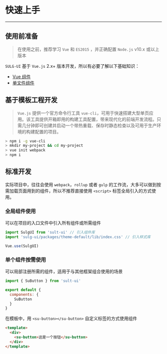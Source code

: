 
# 快速上手

----

## 使用前准备

> 在使用之前，推荐学习 `Vue` 和 `ES2015` ，并正确配置 `Node.js` v10.x 或以上版本

`SULG-UI` 基于 `Vue.js` 2.x+ 版本开发，所以有必要了解以下基础知识：
- [Vue 组件](https://cn.vuejs.org/v2/guide/components.html)
- [单文件组件](https://cn.vuejs.org/v2/guide/single-file-components.html)

## 基于模板工程开发

> `Vue.js` 提供一个官方命令行工具 `vue-cli`，可用于快速搭建大型单页应用。该工具提供开箱即用的构建工具配置，带来现代化的前端开发流程。只需几分钟即可创建并启动一个带热重载、保存时静态检查以及可用于生产环境的构建配置的项目。

```bash
> npm i -g vue-cli
> mkdir my-project && cd my-project
> vue init webpack
> npm i 
```

## 标准开发

实际项目中，往往会使用 `webpack`，`rollup` 或者 `gulp` 的工作流，大多可以做到按需加载页面用到的组件，所以不推荐直接使用 `<script>` 标签全局引入的方式使用。

### 全局组件使用

可以在项目的入口文件中引入所有组件或所需组件

```js
import SulgUI from 'sult-ui' // 引入组件库
import 'sulg-ui/packages/theme-default/lib/index.css' // 引入样式库

Vue.use(SulgUI)
```

### 单个组件按需使用

可以局部注册所需的组件，适用于与其他框架组合使用的场景

```js
import { SuButton } from 'sult-ui'

export default {
  components: {
    SuButton
  }
}
```

在模板中，用 `<su-button></su-button>` 自定义标签的方式使用组件

```html
<template>
  <div>
    <su-button>这是一个按钮</su-button>
  </div>
</template>
```

<!-- ## 自定义主题

`SULG-UI` 各个组件的样式变量都存放在 `sulg-ui/packages/theme-defualt/common/var.css` 文件中。用户可根据实际需要，自定义组件的样式 -->
